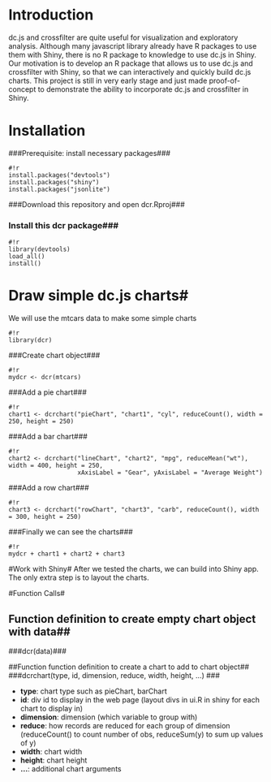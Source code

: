 # Introduction #
dc.js and crossfilter are quite useful for visualization and exploratory analysis. Although many javascript library already have R packages to use them with Shiny, there is no R package to knowledge to use dc.js in Shiny. Our motivation is to develop an R package that allows us to use dc.js and crossfilter with Shiny, so that we can interactively and quickly build dc.js charts. This project is still in very early stage and just made proof-of-concept to demonstrate the ability to incorporate dc.js and crossfilter in Shiny.

# Installation #
###Prerequisite: install necessary packages###

```
#!r
install.packages("devtools")
install.packages("shiny")
install.packages("jsonlite")
```
###Download this repository and open dcr.Rproj###
### Install this dcr package###
```
#!r
library(devtools)
load_all()
install()
```

# Draw simple dc.js charts#
We will use the mtcars data to make some simple charts
```
#!r
library(dcr)
```


###Create chart object###
```
#!r
mydcr <- dcr(mtcars)
```

###Add a pie chart###
```
#!r
chart1 <- dcrchart("pieChart", "chart1", "cyl", reduceCount(), width = 250, height = 250)
```

###Add a bar chart###
```
#!r
chart2 <- dcrchart("lineChart", "chart2", "mpg", reduceMean("wt"), width = 400, height = 250,
                   xAxisLabel = "Gear", yAxisLabel = "Average Weight")
```

###Add a row chart###
```
#!r
chart3 <- dcrchart("rowChart", "chart3", "carb", reduceCount(), width = 300, height = 250)
```

###Finally we can see the charts###
```
#!r
mydcr + chart1 + chart2 + chart3
```

#Work with Shiny#
After we tested the charts, we can build into Shiny app. The only extra step is to layout the charts.

#Function Calls#
## Function definition to create empty chart object with data##
###dcr(data)###

##Function function definition to create a chart to add to chart object##
###dcrchart(type, id, dimension, reduce, width, height, ...) ###
* __type__: chart type such as pieChart, barChart
* __id__: div id to display in the web page (layout divs in ui.R in shiny for each chart to display in)
* __dimension__: dimension (which variable to group with)
* __reduce__: how records are reduced for each group of dimension (reduceCount() to count number of obs, reduceSum(y) to sum up values of y)
* __width__: chart width
* __height__: chart height
* __...__: additional chart arguments